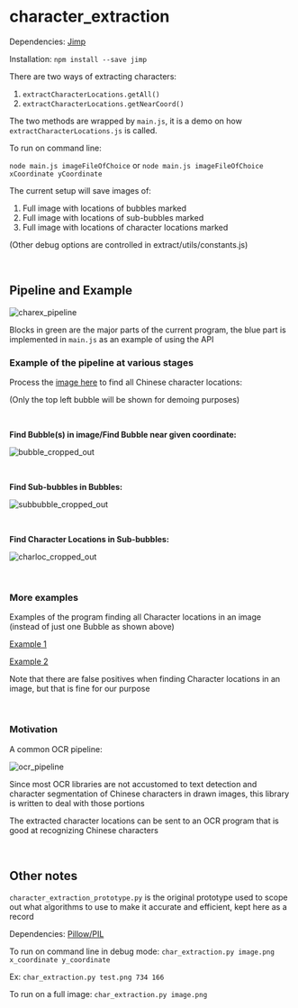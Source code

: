 # character_extraction

Dependencies: [Jimp](https://github.com/oliver-moran/jimp)

Installation: `npm install --save jimp`

There are two ways of extracting characters:

1. `extractCharacterLocations.getAll()`
2. `extractCharacterLocations.getNearCoord()`


The two methods are wrapped by `main.js`, it is a demo on how `extractCharacterLocations.js` is called.

To run on command line:

`node main.js imageFileOfChoice` or `node main.js imageFileOfChoice xCoordinate yCoordinate`

The current setup will save images of:

1. Full image with locations of bubbles marked
2. Full image with locations of sub-bubbles marked
3. Full image with locations of character locations marked

(Other debug options are controlled in extract/utils/constants.js)

<br/>
  
## Pipeline and Example

![charex_pipeline](https://cloud.githubusercontent.com/assets/7884896/18255404/69203208-7377-11e6-85bd-ddeca5e8f944.PNG)

Blocks in green are the major parts of the current program, the blue part is implemented in `main.js` as an example of using the API

### Example of the pipeline at various stages

Process the [image here](https://cloud.githubusercontent.com/assets/7884896/18254911/0d993610-7371-11e6-96b3-eab3243830b0.jpg) to find all Chinese character locations:

(Only the top left bubble will be shown for demoing purposes)

<br/>

**Find Bubble(s) in image/Find Bubble near given coordinate:**

![bubble_cropped_out](https://cloud.githubusercontent.com/assets/7884896/18255197/ea75eada-7374-11e6-9fd3-4c6545af3831.PNG)

<br/>

**Find Sub-bubbles in Bubbles:**

![subbubble_cropped_out](https://cloud.githubusercontent.com/assets/7884896/18255198/f067ee2a-7374-11e6-866a-38dc771f868d.PNG)

<br/>

**Find Character Locations in Sub-bubbles:**

![charloc_cropped_out](https://cloud.githubusercontent.com/assets/7884896/18255199/f2d15be2-7374-11e6-9e81-3b5aafc2cec8.PNG)

<br/>

### More examples

Examples of the program finding all Character locations in an image (instead of just one Bubble as shown above)

[Example 1](https://cloud.githubusercontent.com/assets/7884896/18255202/014fceec-7375-11e6-8ac9-18dcbd6be936.png)

[Example 2](https://cloud.githubusercontent.com/assets/7884896/18255215/15c5ef6e-7375-11e6-96a1-fa15882c093a.png)

Note that there are false positives when finding Character locations in an image, but that is fine for our purpose

<br/>

### Motivation

A common OCR pipeline:

![ocr_pipeline](https://cloud.githubusercontent.com/assets/7884896/18254879/a508faa4-7370-11e6-9394-991fca7104d3.png)

Since most OCR libraries are not accustomed to text detection and character segmentation of Chinese characters in drawn images, this library is written to deal with those portions

The extracted character locations can be sent to an OCR program that is good at recognizing Chinese characters

<br/>

## Other notes

`character_extraction_prototype.py` is the original prototype used to scope out what algorithms to use to make it accurate and efficient, kept here as a record

Dependencies: [Pillow/PIL](https://python-pillow.github.io/)

To run on command line in debug mode:
`char_extraction.py image.png x_coordinate y_coordinate`

Ex:
`char_extraction.py test.png 734 166`

To run on a full image:
`char_extraction.py image.png`
